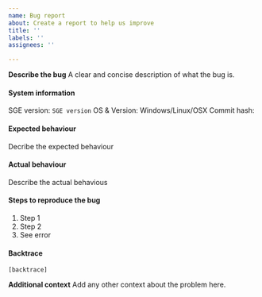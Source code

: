 ```yaml
---
name: Bug report
about: Create a report to help us improve
title: ''
labels: ''
assignees: ''

---
```


**Describe the bug**
A clear and concise description of what the bug is.

#### System information

SGE version: `SGE version`
OS & Version: Windows/Linux/OSX
Commit hash: 

#### Expected behaviour
Decribe the expected behaviour

#### Actual behaviour
Describe the actual behavious

#### Steps to reproduce the bug
1. Step 1
2. Step 2
3. See error

#### Backtrace

````
[backtrace]
````

**Additional context**
Add any other context about the problem here.
